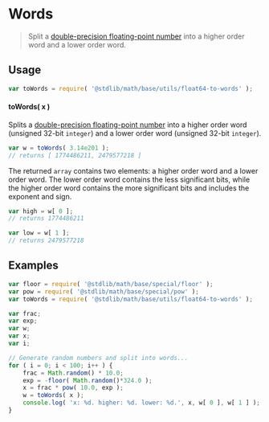 Words
===

> Split a [double-precision floating-point number][ieee754] into a higher order word and a lower order word.


<!-- <usage> -->

## Usage

``` javascript
var toWords = require( '@stdlib/math/base/utils/float64-to-words' );
```

#### toWords( x )

Splits a [double-precision floating-point number][ieee754] into a higher order word (unsigned 32-bit `integer`) and a lower order word (unsigned 32-bit `integer`).

``` javascript
var w = toWords( 3.14e201 );
// returns [ 1774486211, 2479577218 ]
```

The returned `array` contains two elements: a higher order word and a lower order word. The lower order word contains the less significant bits, while the higher order word contains the more significant bits and includes the exponent and sign.

``` javascript
var high = w[ 0 ];
// returns 1774486211

var low = w[ 1 ];
// returns 2479577218
```

<!-- </usage> -->


<!-- <examples> -->

## Examples

``` javascript
var floor = require( '@stdlib/math/base/special/floor' );
var pow = require( '@stdlib/math/base/special/pow' );
var toWords = require( '@stdlib/math/base/utils/float64-to-words' );

var frac;
var exp;
var w;
var x;
var i;

// Generate random numbers and split into words...
for ( i = 0; i < 100; i++ ) {
    frac = Math.random() * 10.0;
    exp = -floor( Math.random()*324.0 );
    x = frac * pow( 10.0, exp );
    w = toWords( x );
    console.log( 'x: %d. higher: %d. lower: %d.', x, w[ 0 ], w[ 1 ] );
}
```

<!-- </examples> -->


<!-- <links> -->

[ieee754]: https://en.wikipedia.org/wiki/IEEE_754-1985

<!-- </links> -->
